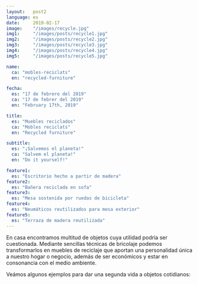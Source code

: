 ```yaml
---
layout:   post2
language: es
date:     2019-02-17
image:    "/images/recycle.jpg"
img1:     "/images/posts/recycle1.jpg"
img2:     "/images/posts/recycle2.jpg"
img3:     "/images/posts/recycle3.jpg"
img4:     "/images/posts/recycle4.jpg"
img5:     "/images/posts/recycle5.jpg"

name:
  ca: "mobles-reciclats"
  en: "recycled-furniture"

fecha:
  es: "17 de febrero del 2019"
  ca: "17 de febrer del 2019"
  en: "February 17th, 2019"

title:
  es: "Muebles reciclados"
  ca: "Mobles reciclats"
  en: "Recycled furniture"

subtitle:
  es: "¡Salvemos el planeta!"
  ca: "Salvem el planeta!"
  en: "Do it yourself!"

feature1:
  es: "Escritorio hecho a partir de madera"
feature2:
  es: "Bañera reciclada en sofa"
feature3:
  es: "Mesa sostenida por ruedas de bicicleta"
feature4:
  es: "Neumáticos reutilizados para mesa exterior"
feature5:
  es: "Terraza de madera reutilizada"
---
```

En casa encontramos multitud de objetos cuya utilidad podría ser cuestionada. Mediante sencillas técnicas de bricolaje podemos transformarlos en muebles de reciclaje que aportan una personalidad única a nuestro hogar o negocio, además de ser económicos y estar en consonancia con el medio ambiente.

Veámos algunos ejemplos para dar una segunda vida a objetos cotidianos:
